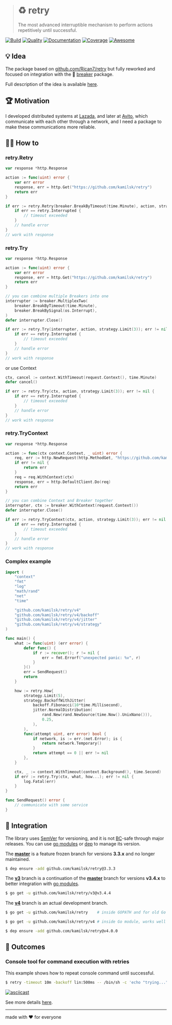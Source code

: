 > # ♻️ retry
>
> The most advanced interruptible mechanism to perform actions repetitively until successful.

[![Build][icon_build]][page_build]
[![Quality][icon_quality]][page_quality]
[![Documentation][icon_docs]][page_docs]
[![Coverage][icon_coverage]][page_coverage]
[![Awesome][icon_awesome]][page_awesome]

## 💡 Idea

The package based on [github.com/Rican7/retry](https://github.com/Rican7/retry) but fully reworked
and focused on integration with the 🚧 [breaker][] package.

Full description of the idea is available [here][design].

## 🏆 Motivation

I developed distributed systems at [Lazada](https://github.com/lazada), and later at [Avito](https://tech.avito.ru),
which communicate with each other through a network, and I need a package to make these communications more reliable.

## 🤼‍♂️ How to

### retry.Retry

```go
var response *http.Response

action := func(uint) error {
	var err error
	response, err = http.Get("https://github.com/kamilsk/retry")
	return err
}

if err := retry.Retry(breaker.BreakByTimeout(time.Minute), action, strategy.Limit(3)); err != nil {
	if err == retry.Interrupted {
		// timeout exceeded
	}
	// handle error
}
// work with response
```

### retry.Try

```go
var response *http.Response

action := func(uint) error {
	var err error
	response, err = http.Get("https://github.com/kamilsk/retry")
	return err
}

// you can combine multiple Breakers into one
interrupter := breaker.MultiplexTwo(
	breaker.BreakByTimeout(time.Minute),
	breaker.BreakBySignal(os.Interrupt),
)
defer interrupter.Close()

if err := retry.Try(interrupter, action, strategy.Limit(3)); err != nil {
	if err == retry.Interrupted {
		// timeout exceeded
	}
	// handle error
}
// work with response
```

or use Context

```go
ctx, cancel := context.WithTimeout(request.Context(), time.Minute)
defer cancel()

if err := retry.Try(ctx, action, strategy.Limit(3)); err != nil {
	if err == retry.Interrupted {
		// timeout exceeded
	}
	// handle error
}
// work with response
```

### retry.TryContext

```go
var response *http.Response

action := func(ctx context.Context, _ uint) error {
	req, err := http.NewRequest(http.MethodGet, "https://github.com/kamilsk/retry", nil)
	if err != nil {
		return err
	}
	req = req.WithContext(ctx)
	response, err = http.DefaultClient.Do(req)
	return err
}

// you can combine Context and Breaker together
interrupter, ctx := breaker.WithContext(request.Context())
defer interrupter.Close()

if err := retry.TryContext(ctx, action, strategy.Limit(3)); err != nil {
	if err == retry.Interrupted {
		// timeout exceeded
	}
	// handle error
}
// work with response
```

### Complex example

```go
import (
	"context"
	"fmt"
	"log"
	"math/rand"
	"net"
	"time"

	"github.com/kamilsk/retry/v4"
	"github.com/kamilsk/retry/v4/backoff"
	"github.com/kamilsk/retry/v4/jitter"
	"github.com/kamilsk/retry/v4/strategy"
)

func main() {
	what := func(uint) (err error) {
		defer func() {
			if r := recover(); r != nil {
				err = fmt.Errorf("unexpected panic: %v", r)
			}
		}()
		err = SendRequest()
		return
	}

	how := retry.How{
		strategy.Limit(5),
		strategy.BackoffWithJitter(
			backoff.Fibonacci(10*time.Millisecond),
			jitter.NormalDistribution(
				rand.New(rand.NewSource(time.Now().UnixNano())),
				0.25,
			),
		),
		func(attempt uint, err error) bool {
			if network, is := err.(net.Error); is {
				return network.Temporary()
			}
			return attempt == 0 || err != nil
		},
	}

	ctx, _ := context.WithTimeout(context.Background(), time.Second)
	if err := retry.Try(ctx, what, how...); err != nil {
		log.Fatal(err)
	}
}

func SendRequest() error {
	// communicate with some service
}
```

## 🧩 Integration

The library uses [SemVer](https://semver.org) for versioning, and it is not
[BC](https://en.wikipedia.org/wiki/Backward_compatibility)-safe through major releases.
You can use [go modules](https://github.com/golang/go/wiki/Modules) or
[dep](https://golang.github.io/dep/) to manage its version.

The **[master][legacy]** is a feature frozen branch for versions **3.3.x** and no longer maintained.

```bash
$ dep ensure -add github.com/kamilsk/retry@3.3.3
```

The **[v3][]** branch is a continuation of the **[master][legacy]** branch for versions **v3.4.x**
to better integration with [go modules](https://github.com/golang/go/wiki/Modules).

```bash
$ go get -u github.com/kamilsk/retry/v3@v3.4.4
```

The **[v4][]** branch is an actual development branch.

```bash
$ go get -u github.com/kamilsk/retry    # inside GOPATH and for old Go versions

$ go get -u github.com/kamilsk/retry/v4 # inside Go module, works well since Go 1.11

$ dep ensure -add github.com/kamilsk/retry@v4.0.0
```

## 🤲 Outcomes

### Console tool for command execution with retries

This example shows how to repeat console command until successful.

```bash
$ retry -timeout 10m -backoff lin:500ms -- /bin/sh -c 'echo "trying..."; exit $((1 + RANDOM % 10 > 5))'
```

[![asciicast][cli.preview]][cli.demo]

See more details [here][cli].

---

made with ❤️ for everyone

[icon_awesome]:     https://cdn.rawgit.com/sindresorhus/awesome/d7305f38d29fed78fa85652e3a63e154dd8e8829/media/badge.svg
[icon_build]:       https://travis-ci.org/kamilsk/retry.svg?branch=v4
[icon_coverage]:    https://api.codeclimate.com/v1/badges/ed88afbc0754e49e9d2d/test_coverage
[icon_docs]:        https://godoc.org/github.com/kamilsk/retry?status.svg
[icon_quality]:     https://goreportcard.com/badge/github.com/kamilsk/retry

[page_awesome]:     https://github.com/avelino/awesome-go#utilities
[page_build]:       https://travis-ci.org/kamilsk/retry
[page_coverage]:    https://codeclimate.com/github/kamilsk/retry/test_coverage
[page_docs]:        https://godoc.org/github.com/kamilsk/retry
[page_quality]:     https://goreportcard.com/report/github.com/kamilsk/retry

[breaker]:          https://github.com/kamilsk/breaker
[cli]:              https://github.com/kamilsk/retry.cli
[cli.demo]:         https://asciinema.org/a/150367
[cli.preview]:      https://asciinema.org/a/150367.png
[design]:           https://www.notion.so/octolab/retry-cab5722faae445d197e44fbe0225cc98?r=0b753cbf767346f5a6fd51194829a2f3
[egg]:              https://github.com/kamilsk/egg
[promo]:            https://github.com/kamilsk/retry

[legacy]:           https://github.com/kamilsk/retry/tree/master
[v3]:               https://github.com/kamilsk/retry/tree/v3
[v4]:               https://github.com/kamilsk/retry/projects/4

[tmp.docs]:         https://nicedoc.io/kamilsk/retry?theme=dark
[tmp.history]:      https://github.githistory.xyz/kamilsk/retry/blob/v4/README.md
